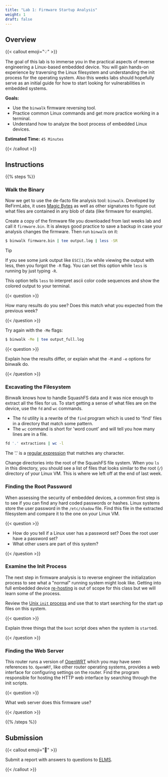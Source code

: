 ```yaml
---
title: "Lab 1: Firmware Startup Analysis"
weight: 1
draft: false
---
```


## Overview

{{< callout emoji="💡" >}}

The goal of this lab is to immerse you in the practical aspects of reverse
engineering a Linux-based embedded device. You will gain hands-on experience by
traversing the Linux filesystem and understanding the init process for the
operating system. Also this weeks labs should hopefully serve as an initial
guide for how to start looking for vulnerabilities in embedded systems.

**Goals:**

- Use the `binwalk` firmware reversing tool.
- Practice common Linux commands and get more practice working in a terminal.
- Understand how to analyze the boot process of embedded Linux devices.

**Estimated Time:** `45 Minutes`

{{< /callout >}}

## Instructions

{{% steps %}}

### Walk the Binary

Now we get to use the de-facto file analysis tool: `binwalk`. Developed by
ReFirmLabs, it uses
[Magic Bytes](https://en.wikipedia.org/wiki/File_format#Magic_number) as well as
other signatures to figure out what files are contained in any blob of data
(like firmware for example).

Create a copy of the firmware file you downloaded from last weeks lab and call
it `firmware.bin`. It is always good practice to save a backup in case your
analysis changes the firmware. Then run `binwalk` on it:

```bash {filename=Bash}
$ binwalk firmware.bin | tee output.log | less -SR
```

> [!TIP]
> If you see some junk output like `ESC[1;35m` while viewing the output with
> less, then you forgot the `-R` flag. You can set this option while `less` is
> running by just typing `-R`.
>
> This option tells `less` to interpret ascii color code sequences and show the
> colored output to your terminal.

{{< question >}}

How many results do you see? Does this match what you expected from the previous
week?

{{< /question >}}

Try again with the `-Me` flags:

```bash {filename=Bash}
$ binwalk -Me | tee output_full.log
```

{{< question >}}

Explain how the results differ, or explain what the `-M` and `-e` options for
binwalk do.

{{< /question >}}

### Excavating the Filesystem

Binwalk knows how to handle SquashFS data and it was nice enough to extract all
the files for us. To start getting a sense of what files are on the device, use
the `fd` and `wc` commands.

- The `fd` utility is a rewrite of the `find` program which is used to 'find'
  files in a directory that match some pattern.
- The `wc` command is short for 'word count' and will tell you how many lines
  are in a file.

```bash {filename=Bash}
fd '.' extractions | wc -l
```

The '.' is a
[regular expression](https://en.wikipedia.org/wiki/Regular_expression) that
matches any character.

Change directories into the root of the SquashFS file system. When you `ls` in
this directory, you should see a list of files that looks similar to the root
(`/`) directory of your Linux VM. This is where we left off at the end of last
week.

### Finding the Root Password

When assessing the security of embedded devices, a common first step is to see
if you can find any hard coded passwords or hashes. Linux systems store the user
password in the `/etc/shadow` file. Find this file in the extracted filesystem
and compare it to the one on your Linux VM.

{{< question >}}

<!-- deno-fmt-ignore-start -->
- How do you tell if a Linux user has a password set? Does the root user have a
  password set? 
- What other users are part of this system?
<!--deno-fmt-ignore-end -->

<p></p>

{{< /question >}}

### Examine the Init Process

The next step in firmware analysis is to reverse engineer the initialization
process to see what a "normal" running system might look like. Getting into full
embedded device [re-hosting](https://dl.acm.org/doi/10.1145/3423167) is out of
scope for this class but we will learn some of the process.

Review the [Unix `init` process](https://en.wikipedia.org/wiki/Init) and use
that to start searching for the start up files on this system.

{{< question >}}

Explain three things that the `boot` script does when the system is `start`ed.

{{< /question >}}

### Finding the Web Server

This router runs a version of [OpenWRT](https://openwrt.org/) which you may have
seen references to. `OpenWRT`, like other router operating systems, provides a
web interface for configuring settings on the router. Find the program
responsible for hosting the HTTP web interface by searching through the init
scripts.

{{< question >}}

What web server does this firmware use?

{{< /question >}}

{{% /steps %}}

## Submission

{{< callout emoji="📝" >}}

Submit a report with answers to questions to
[ELMS](https://umd.instructure.com/courses/1374508/assignments).

{{< /callout >}}
